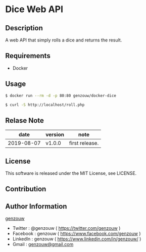 # Dice Web API

## Description

A web API that simply rolls a dice and returns the result.

## Requirements

* Docker

## Usage

```bash
$ docker run --rm -d -p 80:80 genzouw/docker-dice

$ curl -S http://localhost/roll.php
```

## Relase Note

| date       | version | note           |
| ---        | ---     | ---            |
| 2019-08-07 | v1.0.0  | first release. |


## License

This software is released under the MIT License, see LICENSE.


## Contribution


## Author Information

[genzouw](https://genzouw.com)

* Twitter   : @genzouw ( https://twitter.com/genzouw )
* Facebook  : genzouw ( https://www.facebook.com/genzouw )
* LinkedIn  : genzouw ( https://www.linkedin.com/in/genzouw/ )
* Gmail     : genzouw@gmail.com
